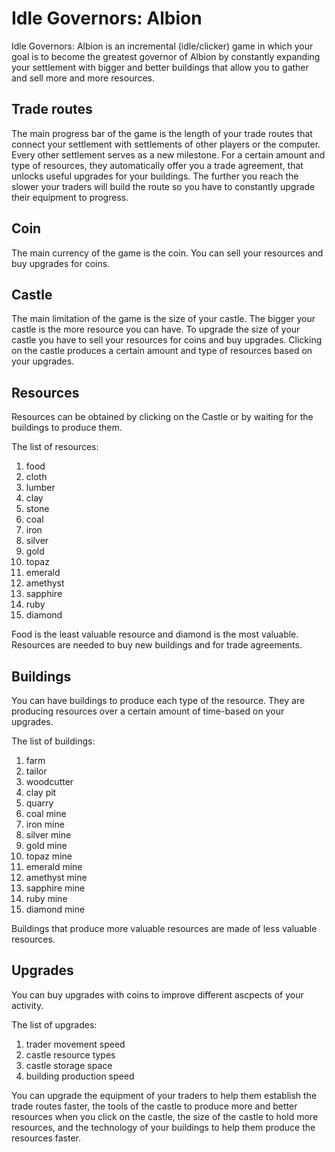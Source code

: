 # Idle Governors: Albion

Idle Governors: Albion is an incremental (idle/clicker) game in which your goal is to become the greatest governor of Albion by constantly expanding your settlement with bigger and better buildings that allow you to gather and sell more and more resources.

## Trade routes

The main progress bar of the game is the length of your trade routes that connect your settlement with settlements of other players or the computer. Every other settlement serves as a new milestone. For a certain amount and type of resources, they automatically offer you a trade agreement, that unlocks useful upgrades for your buildings. The further you reach the slower your traders will build the route so you have to constantly upgrade their equipment to progress.

## Coin

The main currency of the game is the coin. You can sell your resources and buy upgrades for coins.

## Castle

The main limitation of the game is the size of your castle. The bigger your castle is the more resource you can have. To upgrade the size of your castle you have to sell your resources for coins and buy upgrades. Clicking on the castle produces a certain amount and type of resources based on your upgrades.

## Resources

Resources can be obtained by clicking on the Castle or by waiting for the buildings to produce them.

The list of resources:

1. food
1. cloth
1. lumber
1. clay
1. stone
1. coal
1. iron
1. silver
1. gold
1. topaz
1. emerald
1. amethyst
1. sapphire
1. ruby
1. diamond

Food is the least valuable resource and diamond is the most valuable. Resources are needed to buy new buildings and for trade agreements.

## Buildings

You can have buildings to produce each type of the resource. They are producing resources over a certain amount of time-based on your upgrades. 

The list of buildings:

1. farm
1. tailor
1. woodcutter
1. clay pit
1. quarry
1. coal mine
1. iron mine
1. silver mine
1. gold mine
1. topaz mine
1. emerald mine
1. amethyst mine
1. sapphire mine
1. ruby mine
1. diamond mine

Buildings that produce more valuable resources are made of less valuable resources.

## Upgrades

You can buy upgrades with coins to improve different ascpects of your activity.

The list of upgrades:

1. trader movement speed
1. castle resource types
1. castle storage space
1. building production speed

You can upgrade the equipment of your traders to help them establish the trade routes faster, the tools of the castle to produce more and better resources when you click on the castle, the size of the castle to hold more resources, and the technology of your buildings to help them produce the resources faster.
